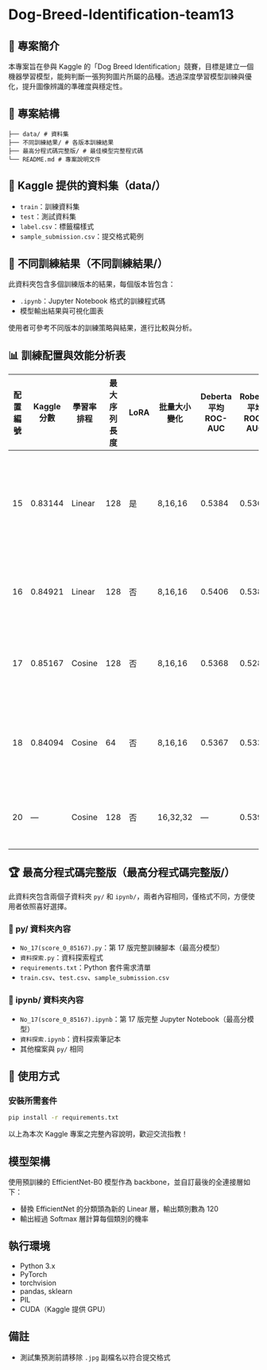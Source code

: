 # Dog-Breed-Identification-team13

## 📘 專案簡介

本專案旨在參與 Kaggle 的「Dog Breed Identification」競賽，目標是建立一個機器學習模型，能夠判斷一張狗狗圖片所屬的品種。透過深度學習模型訓練與優化，提升圖像辨識的準確度與穩定性。

## 📁 專案結構

```
├── data/ # 資料集
├── 不同訓練結果/ # 各版本訓練結果
├── 最高分程式碼完整版/ # 最佳模型完整程式碼
└── README.md # 專案說明文件
```


## 📂 Kaggle 提供的資料集（data/）

- `train`：訓練資料集  
- `test`：測試資料集
- `label.csv`：標籤檔樣式
- `sample_submission.csv`：提交格式範例

## 🧪 不同訓練結果（不同訓練結果/）

此資料夾包含多個訓練版本的結果，每個版本皆包含：

- `.ipynb`：Jupyter Notebook 格式的訓練程式碼  
- 模型輸出結果與可視化圖表  

使用者可參考不同版本的訓練策略與結果，進行比較與分析。

## 📊 訓練配置與效能分析表

| 配置編號 | Kaggle 分數 | 學習率排程 | 最大序列長度 | LoRA | 批量大小變化 | Deberta 平均 ROC-AUC | Roberta 平均 ROC-AUC | Roberta 穩定性 | 分析結果 |
|----------|----------------|------------|----------------|------|----------------|------------------------|------------------------|----------------|------------|
| 15       | 0.83144        | Linear     | 128            | 是   | 8,16,16         | 0.5384                 | 0.5365                 | 穩定           | LoRA 顯著提升 Roberta 穩定性，避免災難性失敗。 |
| 16       | 0.84921        | Linear     | 128            | 否   | 8,16,16         | 0.5406                 | 0.5385                 | 不穩定（全預測負類） | 無 LoRA 導致 Roberta 災難性失敗。 |
| 17       | 0.85167        | Cosine     | 128            | 否   | 8,16,16         | 0.5368                 | 0.5285                 | 不穩定（部分峰值） | Roberta 效能兩極，有潛力但風險大。 |
| 18       | 0.84094        | Cosine     | 64             | 否   | 8,16,16         | 0.5367                 | 0.5335                 | 不穩定（偏差更大） | 序列長度縮短未改善效能，失敗樣態更多。 |
| 20       | —              | Cosine     | 128            | 否   | 16,32,32        | —                      | 0.5392                 | 穩定           | 批量大小調整為關鍵穩定因子。 |

## 🏆 最高分程式碼完整版（最高分程式碼完整版/）

此資料夾包含兩個子資料夾 `py/` 和 `ipynb/`，兩者內容相同，僅格式不同，方便使用者依照喜好選擇。

### 📂 py/ 資料夾內容

- `No_17(score_0_85167).py`：第 17 版完整訓練腳本（最高分模型）  
- `資料探索.py`：資料探索程式  
- `requirements.txt`：Python 套件需求清單  
- `train.csv`、`test.csv`、`sample_submission.csv`

### 📂 ipynb/ 資料夾內容

- `No_17(score_0_85167).ipynb`：第 17 版完整 Jupyter Notebook（最高分模型）  
- `資料探索.ipynb`：資料探索筆記本  
- 其他檔案與 `py/` 相同

## 🚀 使用方式

### 安裝所需套件

```bash
pip install -r requirements.txt
```

以上為本次 Kaggle 專案之完整內容說明，歡迎交流指教！

## 模型架構
使用預訓練的 EfficientNet-B0 模型作為 backbone，並自訂最後的全連接層如下：

- 替換 EfficientNet 的分類頭為新的 Linear 層，輸出類別數為 120
- 輸出經過 Softmax 層計算每個類別的機率

## 執行環境
- Python 3.x  
- PyTorch  
- torchvision  
- pandas, sklearn  
- PIL  
- CUDA（Kaggle 提供 GPU）

## 備註
- 測試集預測前請移除 `.jpg` 副檔名以符合提交格式


